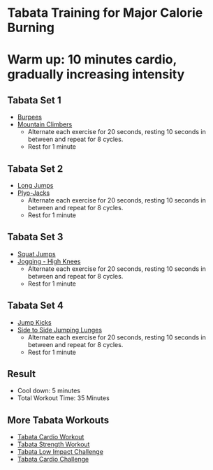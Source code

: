 # Tabata Training for Major Calorie Burning

# Warm up: 10 minutes cardio, gradually increasing intensity

## Tabata Set 1

- [Burpees](https://www.verywell.com/step-by-step-cardio-exercises-for-home-workouts-1230827)
- [Mountain Climbers](https://www.verywell.com/step-by-step-cardio-exercises-for-home-workouts-1230827)
    - Alternate each exercise for 20 seconds, resting 10 seconds in between and repeat for 8 cycles.
    - Rest for 1 minute

## Tabata Set 2

- [Long Jumps](https://www.verywell.com/step-by-step-cardio-exercises-for-home-workouts-1230827)
- [Plyo-Jacks](https://www.verywell.com/step-by-step-cardio-exercises-for-home-workouts-1230827)
    - Alternate each exercise for 20 seconds, resting 10 seconds in between and repeat for 8 cycles.
    - Rest for 1 minute

## Tabata Set 3

- [Squat Jumps](https://www.verywell.com/step-by-step-cardio-exercises-for-home-workouts-1230827)
- [Jogging - High Knees](http://0.tqn.com/d/exercise/1/0/9/J/chighjog2.jpg)
    - Alternate each exercise for 20 seconds, resting 10 seconds in between and repeat for 8 cycles.
    - Rest for 1 minute

## Tabata Set 4

- [Jump Kicks](http://0.tqn.com/d/exercise/1/0/t/I/cjumpkick2.jpg)
- [Side to Side Jumping Lunges](https://www.verywell.com/step-by-step-cardio-exercises-for-home-workouts-1230827)
    - Alternate each exercise for 20 seconds, resting 10 seconds in between and repeat for 8 cycles.
    - Rest for 1 minute

## Result

- Cool down: 5 minutes
- Total Workout Time: 35 Minutes

## More Tabata Workouts

- [Tabata Cardio Workout](https://www.verywell.com/tabata-cardio-workout-burn-more-calories-in-less-time-1231265)
- [Tabata Strength Workout](https://www.verywell.com/tabata-strength-workout-work-your-body-with-tabata-1231267)
- [Tabata Low Impact Challenge](https://www.verywell.com/tabata-low-impact-challenge-low-impact-high-intensity-1231266)
- [Tabata Cardio Challenge](https://www.verywell.com/tabata-cardio-challenge-3573149)